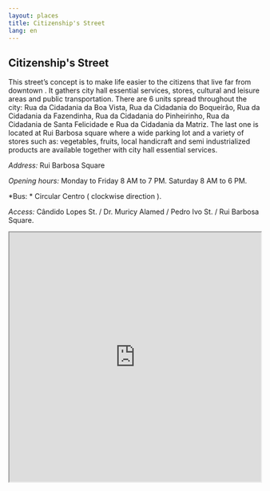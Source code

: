 ```yaml
---
layout: places
title: Citizenship's Street
lang: en
---
```


## Citizenship's Street 

This street’s concept is to make life easier to the citizens that live far from downtown . It gathers city hall essential services, stores, cultural and leisure areas and public transportation.
There are 6 units spread throughout the city: Rua da Cidadania da Boa Vista, Rua da Cidadania do Boqueirão, Rua da Cidadania da Fazendinha, Rua da Cidadania do Pinheirinho, Rua da Cidadania de Santa Felicidade e Rua da Cidadania da Matriz. The last one is located at Rui Barbosa square where a wide parking lot and a variety of stores such as: vegetables, fruits, local handicraft and semi industrialized products are available together with city hall essential services.


*Address:*
Rui Barbosa Square

*Opening hours:* 
Monday to Friday 8 AM to 7 PM. Saturday  8 AM to 6 PM.

*Bus: *
Circular Centro ( clockwise direction ).

*Access:*
Cândido Lopes St. / Dr. Muricy Alamed / Pedro Ivo St. / Rui Barbosa Square.

<iframe style="width:100%; height:500px;" src="https://a.tiles.mapbox.com/v4/nolram.imlcg993/attribution,zoompan,zoomwheel,geocoder,share.html?access_token=pk.eyJ1Ijoibm9scmFtIiwiYSI6ImxwQndGSTQifQ.CiUt2RoqzvarItHA-wtPag"></iframe>
